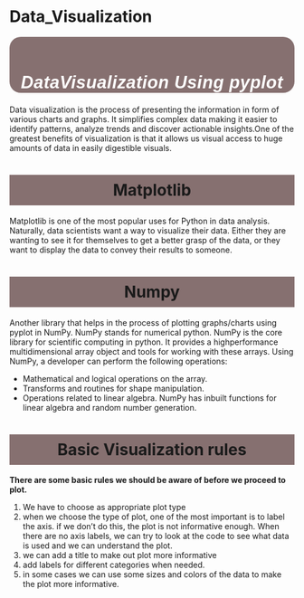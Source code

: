 # Data_Visualization
<div style="color:white;
           display:fill;
           border-radius:20px;
           background-color:#867070;
           font-size:110%;
           font-family:Arial;
           letter-spacing:0.5px">

<p style="padding: 10px;
              color:white;">
    <h1><center><i>DataVisualization Using pyplot</i></center></h1>
</p>
</div>
Data visualization is the process of presenting the information in form of various charts and graphs. It simplifies complex data making it easier to identify patterns, analyze trends and discover actionable insights.One of the greatest benefits of visualization is that it allows us visual access to huge amounts of data in easily digestible visuals.

<!-- <h3><center><i><b>Matplotlib</b></i></center></h3> -->
 <h1 style="text-align:center;background-color:#867070;padding:10px;">Matplotlib</h1>
Matplotlib is one of the most popular uses for Python in data analysis. Naturally, data scientists want a way to visualize their data. Either they are wanting to see it for themselves to get a better grasp of the data, or they want to display the data to convey their results to someone.

<h1 style="text-align:center;background-color:#867070;padding:10px;">Numpy</h1>

Another library that helps in the process of plotting graphs/charts using pyplot in NumPy. NumPy stands
for numerical python. NumPy is the core library for scientific computing in python. It provides a highperformance multidimensional array object and tools for working with these arrays.
Using NumPy, a developer can perform the following operations:
* Mathematical and logical operations on the array.
* Transforms and routines for shape manipulation.
* Operations related to linear algebra. NumPy has inbuilt functions for linear algebra and random number generation.

<h1 style="text-align:center;background-color:#867070;padding:10px;">Basic Visualization rules</h1>

**There are some basic rules we should be aware of before we proceed to plot.**
1. We have to choose as appropriate plot type
2. when we choose the type of plot, one of the most important is to label the axis. if we don’t do this, the plot is not informative enough. When there are no axis labels, we can try to look at the code to see what data is used and we can understand the plot.
3. we can add a title to make out plot more informative
4. add labels for different categories when needed.
6. in some cases we can use some sizes and colors of the data to make the plot more informative.
